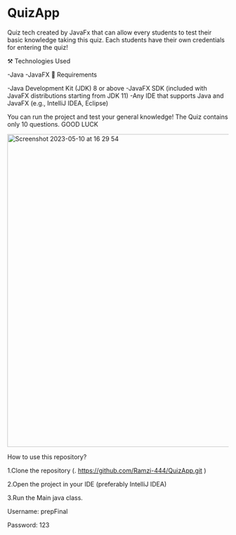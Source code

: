 
# QuizApp
Quiz tech created by JavaFx that can allow every students to test their basic knowledge taking this quiz. Each students have their own credentials for entering the quiz!


⚒️ Technologies Used

-Java
-JavaFX
💉 Requirements

-Java Development Kit (JDK) 8 or above
-JavaFX SDK (included with JavaFX distributions starting from JDK 11)
-Any IDE that supports Java and JavaFX (e.g., IntelliJ IDEA, Eclipse)

You can run the project and test your general knowledge! The Quiz contains only 10 questions. GOOD LUCK



<img width="712" alt="Screenshot 2023-05-10 at 16 29 54" src="https://github.com/Ramzi-444/QuizApp/assets/128693049/e0d187f4-5e3a-447b-b00b-7c67d0b24144">

How to use this repository?

1.Clone the repository (. https://github.com/Ramzi-444/QuizApp.git )

2.Open the project in your IDE (preferably IntelliJ IDEA)

3.Run the Main java class.



Username: prepFinal

Password: 123

